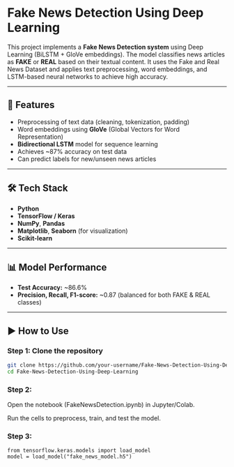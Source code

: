 # Fake News Detection Using Deep Learning

This project implements a **Fake News Detection system** using Deep Learning (BiLSTM + GloVe embeddings). The model classifies news articles as **FAKE** or **REAL** based on their textual content. It uses the Fake and Real News Dataset and applies text preprocessing, word embeddings, and LSTM-based neural networks to achieve high accuracy.

---

## 🚀 Features
- Preprocessing of text data (cleaning, tokenization, padding)  
- Word embeddings using **GloVe** (Global Vectors for Word Representation)  
- **Bidirectional LSTM** model for sequence learning  
- Achieves ~87% accuracy on test data  
- Can predict labels for new/unseen news articles  

---

## 🛠️ Tech Stack
- **Python**  
- **TensorFlow / Keras**  
- **NumPy**, **Pandas**  
- **Matplotlib**, **Seaborn** (for visualization)  
- **Scikit-learn**  

---

## 📊 Model Performance
- **Test Accuracy:** ~86.6%  
- **Precision, Recall, F1-score:** ~0.87 (balanced for both FAKE & REAL classes)  

---

## ▶️ How to Use

### Step 1: Clone the repository
```bash
git clone https://github.com/your-username/Fake-News-Detection-Using-Deep-Learning.git
cd Fake-News-Detection-Using-Deep-Learning

```
### Step 2: 

Open the notebook (FakeNewsDetection.ipynb) in Jupyter/Colab.

Run the cells to preprocess, train, and test the model.

### Step 3:
```
from tensorflow.keras.models import load_model
model = load_model("fake_news_model.h5")
```
